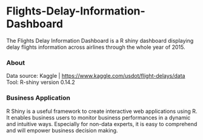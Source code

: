 # Flights-Delay-Information-Dashboard
  The Flights Delay Information Dashboard is a R shiny dashboard displaying delay flights information across airlines through the whole year of 2015.

### About
  Data source: Kaggle | https://www.kaggle.com/usdot/flight-delays/data <br/>
  Tool: R-shiny version 0.14.2
  
### Business Application
  R Shiny is a useful framework to create interactive web applications using R. It enables business users to monitor business performances in a dynamic and intuitive ways. Especially for non-data experts, it is easy to comprehend and will empower business decision making.



